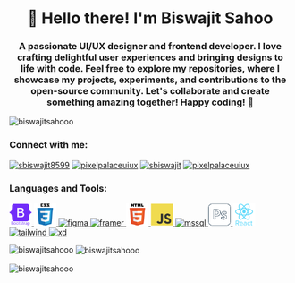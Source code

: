 <h1 align="center">👋 Hello there! I'm Biswajit Sahoo</h1>
<h3 align="center">A passionate UI/UX designer and frontend developer. I love crafting delightful user experiences and bringing designs to life with code. Feel free to explore my repositories, where I showcase my projects, experiments, and contributions to the open-source community. Let's collaborate and create something amazing together! Happy coding! 🚀</h3>

<p align="left"> <img src="https://komarev.com/ghpvc/?username=biswajitsahooo&label=Profile%20views&color=0e75b6&style=flat" alt="biswajitsahooo" /> </p>

<h3 align="left">Connect with me:</h3>
<p align="left">
<a href="https://linkedin.com/in/sbiswajit8599" target="blank"><img align="center" src="https://raw.githubusercontent.com/rahuldkjain/github-profile-readme-generator/master/src/images/icons/Social/linked-in-alt.svg" alt="sbiswajit8599" height="30" width="40" /></a>
<a href="https://instagram.com/pixelpalaceuiux" target="blank"><img align="center" src="https://raw.githubusercontent.com/rahuldkjain/github-profile-readme-generator/master/src/images/icons/Social/instagram.svg" alt="pixelpalaceuiux" height="30" width="40" /></a>
<a href="https://dribbble.com/sbiswajit" target="blank"><img align="center" src="https://raw.githubusercontent.com/rahuldkjain/github-profile-readme-generator/master/src/images/icons/Social/dribbble.svg" alt="sbiswajit" height="30" width="40" /></a>
<a href="https://www.behance.net/pixelpalaceuiux" target="blank"><img align="center" src="https://raw.githubusercontent.com/rahuldkjain/github-profile-readme-generator/master/src/images/icons/Social/behance.svg" alt="pixelpalaceuiux" height="30" width="40" /></a>
</p>

<h3 align="left">Languages and Tools:</h3>
<p align="left"> <a href="https://getbootstrap.com" target="_blank" rel="noreferrer"> <img src="https://raw.githubusercontent.com/devicons/devicon/master/icons/bootstrap/bootstrap-plain-wordmark.svg" alt="bootstrap" width="40" height="40"/> </a> <a href="https://www.w3schools.com/css/" target="_blank" rel="noreferrer"> <img src="https://raw.githubusercontent.com/devicons/devicon/master/icons/css3/css3-original-wordmark.svg" alt="css3" width="40" height="40"/> </a> <a href="https://www.figma.com/" target="_blank" rel="noreferrer"> <img src="https://www.vectorlogo.zone/logos/figma/figma-icon.svg" alt="figma" width="40" height="40"/> </a> <a href="https://www.framer.com/" target="_blank" rel="noreferrer"> <img src="https://www.vectorlogo.zone/logos/framer/framer-icon.svg" alt="framer" width="40" height="40"/> </a> <a href="https://www.w3.org/html/" target="_blank" rel="noreferrer"> <img src="https://raw.githubusercontent.com/devicons/devicon/master/icons/html5/html5-original-wordmark.svg" alt="html5" width="40" height="40"/> </a> <a href="https://developer.mozilla.org/en-US/docs/Web/JavaScript" target="_blank" rel="noreferrer"> <img src="https://raw.githubusercontent.com/devicons/devicon/master/icons/javascript/javascript-original.svg" alt="javascript" width="40" height="40"/> </a> <a href="https://www.microsoft.com/en-us/sql-server" target="_blank" rel="noreferrer"> <img src="https://www.svgrepo.com/show/303229/microsoft-sql-server-logo.svg" alt="mssql" width="40" height="40"/> </a> <a href="https://www.photoshop.com/en" target="_blank" rel="noreferrer"> <img src="https://raw.githubusercontent.com/devicons/devicon/master/icons/photoshop/photoshop-line.svg" alt="photoshop" width="40" height="40"/> </a> <a href="https://reactjs.org/" target="_blank" rel="noreferrer"> <img src="https://raw.githubusercontent.com/devicons/devicon/master/icons/react/react-original-wordmark.svg" alt="react" width="40" height="40"/> </a> <a href="https://tailwindcss.com/" target="_blank" rel="noreferrer"> <img src="https://www.vectorlogo.zone/logos/tailwindcss/tailwindcss-icon.svg" alt="tailwind" width="40" height="40"/> </a> <a href="https://www.adobe.com/products/xd.html" target="_blank" rel="noreferrer"> <img src="[https://cdn.worldvectorlogo.com/logos/adobe-xd.svg](https://upload.wikimedia.org/wikipedia/commons/thumb/c/c2/Adobe_XD_CC_icon.svg/800px-Adobe_XD_CC_icon.svg.png)" alt="xd" width="40" height="40"/> </a> </p>

<p><img align="left" src="https://github-readme-stats.vercel.app/api/top-langs?username=biswajitsahooo&show_icons=true&locale=en&layout=compact" alt="biswajitsahooo" /></p>

<p>&nbsp;<img align="center" src="https://github-readme-stats.vercel.app/api?username=biswajitsahooo&show_icons=true&locale=en" alt="biswajitsahooo" /></p>

<p><img align="center" src="https://github-readme-streak-stats.herokuapp.com/?user=biswajitsahooo&" alt="biswajitsahooo" /></p>
